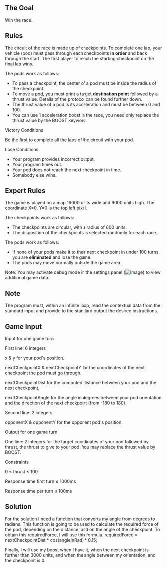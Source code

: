 ##  The Goal

Win the race.

##  Rules

The circuit of the race is made up of checkpoints. To complete one lap, your vehicle (pod) must pass through each checkpoints **in order** and back through the start. The first player to reach the starting checkpoint on the final lap wins.  
  

The pods work as follows:

- To pass a checkpoint, the center of a pod must be inside the radius of the checkpoint.
- To move a pod, you must print a target **destination point** followed by a thrust value. Details of the protocol can be found further down.
- The thrust value of a pod is its acceleration and must be between 0 and 100.
- You can use 1 acceleration boost in the race, you need only replace the thrust value by the BOOST keyword.

 

Victory Conditions

Be the first to complete all the laps of the circuit with your pod.

 

Lose Conditions

- Your program provides incorrect output.
- Your program times out.
- Your pod does not reach the next checkpoint in time.
- Somebody else wins.

##  Expert Rules

The game is played on a map 16000 units wide and 9000 units high. The coordinate X=0, Y=0 is the top left pixel.  
  

The checkpoints work as follows:

- The checkpoints are circular, with a radius of 600 units.
- The disposition of the checkpoints is selected randomly for each race.

The pods work as follows:

- If none of your pods make it to their next checkpoint in under 100 turns, you are **eliminated** and lose the game.
- The pods may move normally outside the game area.
  

Note: You may activate debug mode in the settings panel (![Image](https://www.codingame.com/servlet/fileservlet?id=3463235186409)) to view additional game data.

##  Note

The program must, within an 
infinite loop, read the contextual data from the standard input and 
provide to the standard output the desired instructions.

##  Game Input

Input for one game turn

First line: 6 integers 

x & y for your pod's position. 

nextCheckpointX & nextCheckpointY for the coordinates of the next checkpoint the pod must go through. 

nextCheckpointDist for the computed distance between your pod and the next checkpoint, 

nextCheckpointAngle for the angle in degrees between your pod orientation and the direction of the next checkpoint (from -180 to 180).  
  
Second line: 2 integers 

opponentX & opponentY for the opponent pod's position.

Output for one game turn

One line: 2 integers for the target coordinates of your pod followed by thrust, the thrust to give to your pod. You may replace the thrust value by BOOST.

Constraints

0 ≤ thrust ≤ 100  

Response time first turn ≤ 1000ms  

Response time per turn ≤ 100ms

## Solution

For the solution I need a function that converts my angle from degrees to radians. This function is going to be used to calculate the required force of the pod, 
depending on the distance, and on the angle of the checkpoint. To obtain this requiredForce, I will use this formula. requiredForce = nextCheckpointDist * cos(angleInRad) * 0.15;

Finally, I will use my boost when I have it, when the next checkpoint is further than 3000 units, and when the angle between my orientation, and the checkpoint is 0.